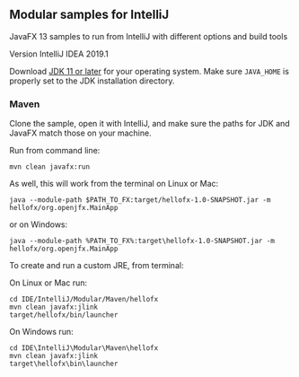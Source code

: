 ## Modular samples for IntelliJ

JavaFX 13 samples to run from IntelliJ with different options and build tools

Version IntelliJ IDEA 2019.1

Download [JDK 11 or later](http://jdk.java.net/) for your operating system.
Make sure `JAVA_HOME` is properly set to the JDK installation directory. 

### Maven

Clone the sample, open it with IntelliJ, and make sure the paths for JDK and JavaFX match those on your machine.

Run from command line:

    mvn clean javafx:run

As well, this will work from the terminal on Linux or Mac:

    java --module-path $PATH_TO_FX:target/hellofx-1.0-SNAPSHOT.jar -m hellofx/org.openjfx.MainApp

or on Windows:
    
    java --module-path %PATH_TO_FX%:target\hellofx-1.0-SNAPSHOT.jar -m hellofx/org.openjfx.MainApp

To create and run a custom JRE, from terminal:

On Linux or Mac run:

    cd IDE/IntelliJ/Modular/Maven/hellofx
    mvn clean javafx:jlink
    target/hellofx/bin/launcher

On Windows run:

    cd IDE\IntelliJ\Modular\Maven\hellofx
    mvn clean javafx:jlink
    target\hellofx\bin\launcher
